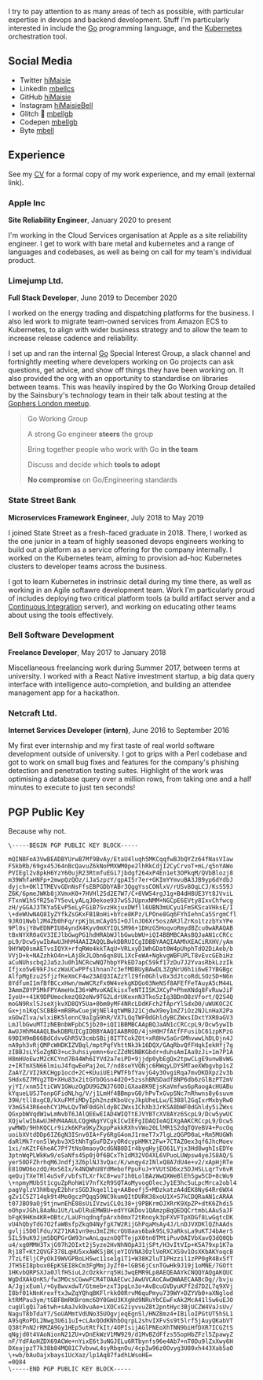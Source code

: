 I try to pay attention to as many areas of tech as possible, with particular
expertise in devops and backend development. Stuff I'm particularly
interested in include the [Go](https://golang.org) programming language, and
the [Kubernetes](https://kubernetes.io) orchestration tool.

## Social Media

- Twitter [hiMaisie](https://twitter.com/hiMaisie)
- LinkedIn [mbellcs](https://linkedin.com/in/mbellcs)
- GitHub [hiMaisie](https://github.com/hiMaisie)
- Instagram [hiMaisieBell](https://instagram.com/himaisiebell)
- Glitch 🎏 [mbellgb](https://glitch.com/@mbellgb)
- Codepen [mbellgb](https://codepen.io/mbellgb)
- Byte [mbell](http://byte.co/mbell)

## Experience

See my <a isExternal href="/files/curriculum_vitae-maisie_bell.pdf">CV</a> for a formal
copy of my work experience, and my email (external link).

### Apple Inc

**Site Reliability Engineer**, January 2020 to present

I'm working in the Cloud Services organisation at Apple as a site reliability engineer. I get to work with bare metal and kubernetes and a range of languages and codebases, as well as being on call for my team's individual product.

### Limejump Ltd.

**Full Stack Developer**, June 2019 to December 2020

I worked on the energy trading and dispatching platforms for the business.
I also led work to migrate team-owned services from Amazon ECS to Kubernetes, to
align with wider business strategy and to allow the team to increase release
cadence and reliability.

I set up and ran the internal [Go](https://golang.org) Special Interest Group,
a slack channel and fortnightly meeting where developers working on Go projects
can ask questions, get advice, and show off things they have been working on. It
also provided the org with an opportunity to standardise on libraries between
teams. This was heavily inspired by the Go Working Group detailed by the
Sainsbury's technology team in their talk about testing at the [Gophers London
meetup](https://www.youtube.com/watch?v=zxUYSktrEXc).

> Go Working Group
>
> A strong Go engineer **steers** the group
>
> Bring together people who work with Go **in the team**
>
> Discuss and decide which **tools to adopt**
>
> **No compromise** on Go/Engineering standards

### State Street Bank

**Microservices Framework Engineer**, July 2018 to May 2019

I joined State Street as a fresh-faced graduate in 2018. There, I worked as the
one junior in a team of highly seasoned devops engineers working to build out a
platform as a service offering for the company internally. I worked on the
Kubernetes team, aiming to provision ad-hoc Kubernetes clusters to developer
teams across the business.

I got to learn Kubernetes in instrinsic detail during my time there, as well as
working in an Agile softawre development team. Work I'm particularly proud of
includes deploying two critical platform tools (a build artifact server and a
[Continuous Integration](https://concourse-ci.org) server), and working on
educating other teams about using the tools effectively.

### Bell Software Development

**Freelance Developer**, May 2017 to January 2018

Miscellaneous freelancing work during Summer 2017, between terms at university.
I worked with a React Native investment startup, a big data query interface
with intelligence auto-completion, and building an attendee management app
for a hackathon.

### Netcraft Ltd.

**Internet Services Developer (intern)**, June 2016 to September 2016

My first ever internship and my first taste of real world software
development outside of university. I got to grips with a Perl codebase and got
to work on small bug fixes and features for the company's phishing detection and
penetration testing suites. Highlight of the work was optimising a database
query over a million rows, from taking one and a half minutes to execute to just
ten seconds!

## PGP Public Key

Because why not.

    \-----BEGIN PGP PUBLIC KEY BLOCK-----

    mQINBFoA3VwBEADBYUrwB7Mf9BvAy/EtaU4luqh5MKCqqfwBJbQYZz64fNasVIaw
    FSkbRb/69gx45J64nBcQavuZ6kNoPMXWM0pe2lhRkCdjI2CyCrvoT+mL/q5nYAWo
    PVIEgl2v8pkH6YzY60ujR23RtmfuEGi7jbdgf264xP4En1et3OPkqM/QVbBlozj8
    m39WhfaHNFp+2mwpQzQOz/iJaSzpzY/gpAI5r7er+GKImYYmvuBA3JB9yp6dYdbJ
    dyjch+OKlITMEVvGDnNsFfsEBPGDbYABr3QggYssCONlxV/rUSv8OqLCJ/KsS59J
    Z6K/6pmeJWKb8jXVmxK0+7HVHl25d2E7W7/C+8VW54rgJ1g+B4dH8UE3Yt8JVviL
    FTxnW1hSfR25o7Y5ovLyALqJ0ekoe937wS5JUpnxNMM+NGCpE6EVty8IxvChfwcg
    zH/yGGAJ3TKYa5EvP5eLyFGiB7SvzHkjuxDWfll6UBN3mUCyu1FmSKScaVHksE/I
    \+deWUwNAQ8IyZYfkZsGKxFB1BoHi+bYce8KPz/LPOne8Gq6FYhIehnCa5SrgmCfl
    9JRO1Nwbl2M4Zb0hFq/rpKjbLmCAyO5I+OJlnJO6Xr5oszARJlZrKo1tzzbYxYPe
    9Pl0sjY8wEDNPIU84yndX4Kyv0mXYIQLSM96+1DHzG5HoqvoRmydBZcu0wARAQAB
    tBxNYXR0aGV3IEJlbGwgPG1hdHRAbWJlbGwubWU+iQI4BBMBCAAsBQJaAN1cCRCc
    pL9/Dcw5ywIbAwUJHhM4AAIZAQQLBwkDBRUICgIDBBYAAQIAAMhXEACiRXHV/yAm
    9HYWQ0smAETvsIQYX+rfqRWe4kkTAqU+VRLxyD1WhGDat0W4pUhphTdO2DiAeb/b
    VVjD+k+NAZzhkO4n+LAj8kJLObn6qn8UL1XcFeWA+NgkvgWBFUPLT8vEvcGEbiHz
    aCuNUhscbq2Ja5zJu0h1NCRcwNQ7hbpYPkED7apC59kf17zDu7J2YvasRbkLzzIk
    Ifjxo5wE9kFJsczWaUCwPPfs1hnan7c3efMDBUyBAwDL3ZgNrU6h1i6wE7YBGBgc
    AlfpMgEzu2SfjzfKeXmCF4w23AEQ3IAZzYlI9fn0Ghlv8x3dJtcoRdLSOzSD+N6n
    8YdfumI1mfBfBCcxHwn/mwWCRzFx0W4vekgKDQo03NeNSf8AFEfFeTAuyA5cM44L
    3AmmZ0YP5MkFPYAmeHxI36+WMvoKAEkisxTeNTIISKJXCyP+PhmXNdq8FvRuwJiF
    IyoU++41K9DPUmockmzQ82eNv9TG2LdrUKexnN3Tko5zIg3BDnO8zVfort/Q2S4Q
    moGN9Rxl5JseXjkvXD8QY5Ua+0bm0yMF4NRcLDdKFch2fAprYlSdxD0/uWUKOC2C
    Gx+jn1KqCSCBB8+mR8RwCuejWjNEl4qtWMBJ21CjdwX9ey1mZ7iOz2NJLnHaX2Pa
    xGOwZlva/wlxiBK5lennC9aIgG9hR/VX7LQqTWF0dGhldyBCZWxsIDxtYXR0aGV3
    LmJlbGwuMTIzNEBnbWFpbC5jb20+iQI1BBMBCAApBQJaAN1cCRCcpL9/Dcw5ywIb
    AwUJHhM4AAQLBwkDBRUICgIDBBYAAQIAABROD/4jsH0H7fAtfFFusibC61zpKPzG
    69DIH9mB66BdCdvvGhR5V3cmbSBij8ITTCokZOt+xR8HvSaGrGMhvwwLhDLOjn4J
    nA9ph3vRjQMPcWHDKIZVBql/mptPqfVhttNk3k16DQX/GAqRbvQfFHqkIekHfj7g
    zIBBJsLYSoZgND3+uc3uhsiyemn+6vcZZdNSNBKGbdr+duhsAmIAa9zJi+1m7P1A
    H8mHUoEwzM2cKCYnd7B44Wh6IYVd2a7eiPD+9jjdp0ybEgQx2tpwCLgE9unwBvWG
    z+IRTmXSN66lmiuJ4fqwEePaj2eL7/nd8seYVQNjc6RWqyLDYSMTaeXWbgvbp1sZ
    ZaAYZ/VI2kKCHgp1ocd+2C+KUuiUEiPWTFbfYavjG4y3OvgiRqa7mvDKDXpz2v3b
    SHdx6Z7MVg2TD+XHu83x2itGYbOGsn4d2O+5zsshBNSDadf8NP6db6zGlBzPT2mV
    yjYI/xnm5ItiCWV1GWuzOgDU9GZNJ76ODiGXaa8K9EjsKaVmfws6pRaogAcHUABu
    kYqueLUSJTonpGFidNLhg/V/j1LmHf4BBmpvG0/hPvTxGvpSNc7nRhwns8y6suvm
    39H/tll8xgCB/kXuFMfiMDyIph2nzdKboUcyJkpUheLLw/E388l2GqIxrMxbyRwO
    V3mG543R6eohCY1MvLQvTWF0dGhldyBCZWxsIChXb3JrKSA8bWF0dGhldy5iZWxs
    QGxpbWVqdW1wLmNvbT6JAlQEEwEIAD4WIQTtEJVYBTcXV8AYz6ScpL9/Dcw5ywUC
    XQjwlwIbAwUJHhM4AAULCQgHAgYVCgkICwIEFgIDAQIeAQIXgAAKCRCcpL9/Dcw5
    ywMWD/9HhKQCLr9izk6KPa9KyZkppPakkRXhvVWo20LlMR1S2dqTQVeBV4+PocOq
    uoibXVtdDDp6IZ6gN3ISnv0IA+Fy6RgG4omJ1rmeT7x7lgLzQGPD0aL+Rm5MUGWh
    daRlMk7ron5lWybv3XStNhTgGuFDZvyORdcypHMKt2Fw+7CTAZOex3qf6JhcMoev
    1xi/nKZtF6heAC7Pf7tNs0maoyOcdGNB0DIr4byqHyjEO61LYjx3Hd8wghIsEDYe
    3ptnWqPLWkKw9/oSaNfs45p0j0f6BCxTh1dM32VO4XL6VPuoLUWpsw4yeJS8AQ/S
    yer50DFZhrhqM6Jndfj3Z6plNJ3vQac/K/wnqy4zINlxQ8A7dU4e+v2/xApHjRTe
    E81OWO6ozdQ/HxS6Ix/k4NQWhU8YdMebofPpuFuJ+YVUtSD6xz5DJHSLLqrTv6vR
    qeQujTXeTRl4uSvF/vbfsTLXrfkC8+wu71h0LolBAzWwQXWeBlEhSgw5CD+8cWu9
    \+npmyMUbSt1cguZpRohWiV7nfXzR9SQTAoMyvogOlecJy1E3hc5uLpcMrca2obl4
    pagVglzV3hHbqyE2bhrsSGDJkqe1l1q+AABeefj5+MDzkatzA4dEK8Ny64Rr6WX4
    gZv1C5Z714qk9t4Mo0gczPQqq59NC9kumQItDURK38xoU1X+S7kCDQRaAN1cARAA
    t07JBO9aOj9tjnwnEhE88sUiIVzwiCLOi38+j9PBKrmOJXRrK9XpZP+dtK6Zhdi5
    oOhpvJGhL8AaNu1Ut/LwDlRuEMWBU+edYYGKDov1QAmzpBqQEDQCrtmbLAAu5aJF
    bFqK9HKm4KR+OBtc/LaUFnqdnqfpArxh0mxT2tRnoyk3pFXVFTpXDGf8LwGqtcDK
    vU4hQbyTdG7O2faWBsfpZkq04NyfgX7W2RijGhPqaMsAy4J/LnDJVXDKlQZhAAds
    gvlji5D0lFdu/XZ71KA1vn9eu3mI2HcrQU8aas6bak9SL9JaRksLa9uKTJ4bAerS
    5IL59uK9JjmSDQPGrGW93rwAnLquznOQTTejpX0tn0TMtiPuv0AIVbXavQ3dQ0Qb
    u4/xg0MMH3TxjG97h2OIxt2j5yze2HvNhNOpA31jSPt/H3vItVIp+K5A79xp1K7a
    Rj18T+Kt2QVGF378LqHU5xxAWKSjBKjeYIOVNA30zlVeRXCXS9v1OsXKbAKYoqcB
    7TzLfEljCPyOkI9WVGPBoLH5wc11se1g1T1+W38K2luT1PHzzil1zPP0gR4Bx5fT
    JTH5EI8pbox0EpKSEI8kCm3FgMmjJyZf0+lGBS6jCsnTGwHk9J19j1oMNE/7GOft
    1HKvbQRPSXJa0JlfHSiuL2cOzkkrrq5Hi3wqEMR9Lp8AEQEAAYkCNQQYAQgAKQUC
    WgDdXAkQnKS/fw3MOcsCGwwFCR4TOAAECwcJAwUVCAoCAwQWAAECAABcDg//bvju
    A/JgjxEuml/+Gy8wvxdwT/Gtmeb+zxT3pgLn3o+AvBcuGVDyuKFf2d7D2L7q9XVj
    I8bf01kNnKrexftx3wZqYQhqBKFlrkkO0RrvM6quPmyu739WY+DZYVb0+aXNglod
    ktRMPau3ym/tGBFBmRKBromc6DY0GmU3KXgHd9NRuYbCEwFxAk2McA41l5w6uEJO
    cugUlgQi7a6twh+sAaJvk0vuAe+iXOCxG2iyvvuZ8t2pntHyc3BjUCZW4VaJsUv/
    NaguT8bTdaY7/SoUAMmtVdUNo35UOgvjeqEgnSl/HNZ8mz4+IBiloIPGtUT5hSL1
    A9SqRoPDL2Nwg3U6i1uI+cLAxQOdKNhbOqrpL2shvIXFvSs9t5lrf5jAuyQKabVT
    Q38tPnN2rRMZA9Gy1HEp5utRtfkIt/4OPIsijAGlPNEoXhTNN9biHfDXR7ICGZtS
    qNgjd0t4VAoNionN21ZU+vDnEkWzV1MW929/d1MvBZdFfzs5SopHbZFzl5ZpawyZ
    nF/YdFAoHZDX69ACWe+nYixE6t3uNGJELu6RTbynfs96e4Ab7+nT0Du9lZxXwy6H
    DXeajpzT7k38b84MQ81C7vbvwL4syRbqnOu/4cpIw96z0Ovyg3U80xh443Xab5aO
    \+wb/bAuOajxbays1UcXaz/lp1Aq87fadhLWsoHE=
    =0Q84
    \-----END PGP PUBLIC KEY BLOCK-----
